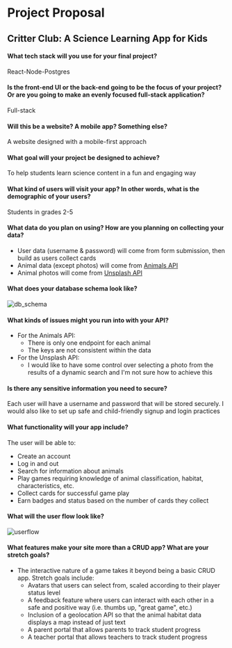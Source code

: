 # Project Proposal 
## Critter Club: A Science Learning App for Kids
#### What tech stack will you use for your final project?
React-Node-Postgres
#### Is the front-end UI or the back-end going to be the focus of your project? Or are you going to make an evenly focused full-stack application?
Full-stack
#### Will this be a website? A mobile app? Something else?
A website designed with a mobile-first approach
#### What goal will your project be designed to achieve?
To help students learn science content in a fun and engaging way
#### What kind of users will visit your app? In other words, what is the demographic of your users?
Students in grades 2-5
#### What data do you plan on using? How are you planning on collecting your data?
- User data (username & password) will come from form submission, then build as users collect cards
- Animal data (except photos) will come from [Animals API](https://api-ninjas.com/api/animals)
- Animal photos will come from [Unsplash API](https://unsplash.com/developers)
#### What does your database schema look like?
![db_schema](https://user-images.githubusercontent.com/94068349/200149831-0f11f2ad-2453-4a71-85c2-ee177bd1b8c6.jpg)

#### What kinds of issues might you run into with your API?
- For the Animals API:
    - There is only one endpoint for each animal
    - The keys are not consistent within the data
- For the Unsplash API:
    - I would like to have some control over selecting a photo from the results of a dynamic search and I'm not sure how to achieve this
#### Is there any sensitive information you need to secure?
Each user will have a username and password that will be stored securely. I would also like to set up safe and child-friendly signup and login practices
#### What functionality will your app include?
The user will be able to:
- Create an account
- Log in and out
- Search for information about animals
- Play games requiring knowledge of animal classification, habitat, characteristics, etc.
- Collect cards for successful game play
- Earn badges and status based on the number of cards they collect
#### What will the user flow look like?
![userflow](https://user-images.githubusercontent.com/94068349/200150736-551c53db-be47-474c-aac3-cdd3a2549864.jpg)

#### What features make your site more than a CRUD app? What are your stretch goals?
- The interactive nature of a game takes it beyond being a basic CRUD app. Stretch goals include:
    -  Avatars that users can select from, scaled according to their player status level
    -  A feedback feature where users can interact with each other in a safe and positive way (i.e. thumbs up, "great game", etc.)
    -  Inclusion of a geolocation API so that the animal habitat data displays a map instead of just text
    -  A parent portal that allows parents to track student progress
    -  A teacher portal that allows teachers to track student progress
